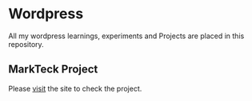 # Wordpress
All my wordpress learnings, experiments and Projects are placed in this repository.


## MarkTeck Project ##
Please [visit](https://markteck.com/) the site to check the project.